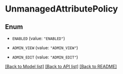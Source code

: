 # UnmanagedAttributePolicy

## Enum


* `ENABLED` (value: `"ENABLED"`)

* `ADMIN_VIEW` (value: `"ADMIN_VIEW"`)

* `ADMIN_EDIT` (value: `"ADMIN_EDIT"`)


[[Back to Model list]](../README.md#documentation-for-models) [[Back to API list]](../README.md#documentation-for-api-endpoints) [[Back to README]](../README.md)


